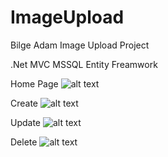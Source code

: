 # ImageUpload
Bilge Adam Image Upload Project

.Net MVC MSSQL Entity Freamwork

Home Page
![alt text](https://user-images.githubusercontent.com/46032537/84701079-f88c0780-af5c-11ea-8fc8-c952a8ec72ed.JPG)

Create
![alt text](https://user-images.githubusercontent.com/46032537/84701080-f9249e00-af5c-11ea-87e9-ce2662861d4a.JPG)

Update
![alt text](https://user-images.githubusercontent.com/46032537/84701073-f75ada80-af5c-11ea-8129-ac5077b0eb52.JPG)

Delete
![alt text](https://user-images.githubusercontent.com/46032537/84701078-f88c0780-af5c-11ea-9660-2909da579bf1.JPG)
